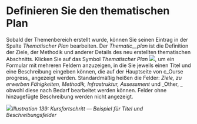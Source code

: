 # Definieren Sie den thematischen Plan

Sobald der Themenbereich erstellt wurde, können Sie seinen Eintrag in der Spalte _Thematischer Plan_ bearbeiten. Der _Thematic\_\_plan_ ist die Definition der Ziele, der Methodik und anderer Details des neu erstellten thematischen Abschnitts. Klicken Sie auf das Symbol _Thematischer Plan_ ![](../../.gitbook/assets/graphics255.png), um ein Formular mit mehreren Feldern anzuzeigen, in die Sie jeweils einen Titel und eine Beschreibung eingeben können, die auf der Hauptseite von c_Ourse progress_ angezeigt werden. Standardmäßig heißen die Felder: _Ziele, zu erwerben Fähigkeiten, Methodik, Infrastruktur, Assessment_ und _Other, _ obwohl diese nach Bedarf bearbeitet werden können. Felder ohne hinzugefügte Beschreibung werden nicht angezeigt.

![](../../.gitbook/assets/graphics260.png)_Illustration 139: Kursfortschritt — Beispiel für Titel und Beschreibungsfelder_